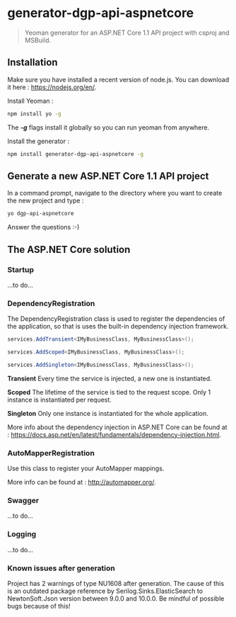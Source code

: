 # generator-dgp-api-aspnetcore

> Yeoman generator for an ASP.NET Core 1.1 API project with csproj and MSBuild.

## Installation

Make sure you have installed a recent version of node.js. You can download it here : https://nodejs.org/en/. 

Install Yeoman :

``` bash
npm install yo -g
``` 

The _**-g**_ flags install it globally so you can run yeoman from anywhere.

Install the generator :

``` bash
npm install generator-dgp-api-aspnetcore -g
```

## Generate a new ASP.NET Core 1.1 API project

In a command prompt, navigate to the directory where you want to create the new project and type :

``` bash
yo dgp-api-aspnetcore
```

Answer the questions :-)

## The ASP.NET Core solution

### Startup

...to do...

### DependencyRegistration

The DependencyRegistration class is used to register the dependencies of the application, so that is uses the built-in dependency injection framework.

``` csharp 
services.AddTransient<IMyBusinessClass, MyBusinessClass>();

services.AddScoped<IMyBusinessClass, MyBusinessClass>();

services.AddSingleton<IMyBusinessClass, MyBusinessClass>();
```  
**Transient**
Every time the service is injected, a new one is instantiated.  

**Scoped**
The lifetime of the service is tied to the request scope. Only 1 instance is instantiated per request.  

**Singleton**
Only one instance is instantiated for the whole application.  

More info about the dependency injection in ASP.NET Core can be found at : https://docs.asp.net/en/latest/fundamentals/dependency-injection.html. 

### AutoMapperRegistration

Use this class to register your AutoMapper mappings.

More info can be found at : http://automapper.org/.

### Swagger

...to do...

### Logging

...to do...


### Known issues after generation

Project has 2 warnings of type NU1608 after generation. The cause of this is an outdated package reference by Serilog.Sinks.ElasticSearch to 
NewtonSoft.Json version between 9.0.0 and 10.0.0. Be mindful of possible bugs because of this!
